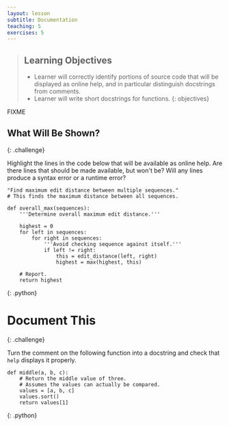 ```yaml
---
layout: lesson
subtitle: Documentation
teaching: 5
exercises: 5
---
```

> ## Learning Objectives
>
> * Learner will correctly identify portions of source code that will be displayed as online help,
>   and in particular distinguish docstrings from comments.
> * Learner will write short docstrings for functions.
{: objectives}

FIXME

## What Will Be Shown?
{: .challenge}

Highlight the lines in the code below that will be available as online help.
Are there lines that should be made available, but won't be?
Will any lines produce a syntax error or a runtime error?

~~~
"Find maximum edit distance between multiple sequences."
# This finds the maximum distance between all sequences.

def overall_max(sequences):
    '''Determine overall maximum edit distance.'''

    highest = 0
    for left in sequences:
        for right in sequences:
            '''Avoid checking sequence against itself.'''
            if left != right:
                this = edit_distance(left, right)
                highest = max(highest, this)

    # Report.
    return highest
~~~
{: .python}

# Document This
{: .challenge}

Turn the comment on the following function into a docstring
and check that `help` displays it properly.

~~~
def middle(a, b, c):
    # Return the middle value of three.
    # Assumes the values can actually be compared.
    values = [a, b, c]
    values.sort()
    return values[1]
~~~
{: .python}
